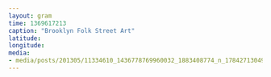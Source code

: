 ```yaml
---
layout: gram
time: 1369617213
caption: "Brooklyn Folk Street Art"
latitude: 
longitude: 
media:
- media/posts/201305/11334610_1436778769960032_1883408774_n_17842713049000351.jpg
---
```

